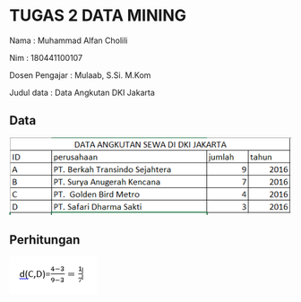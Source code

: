 # **TUGAS 2 DATA MINING**

Nama : Muhammad Alfan Cholili

Nim : 180441100107

Dosen Pengajar : Mulaab, S.Si. M.Kom

Judul data : Data Angkutan DKI Jakarta



## Data

![](img\1.PNG)

## Perhitungan

![](img\2.PNG)